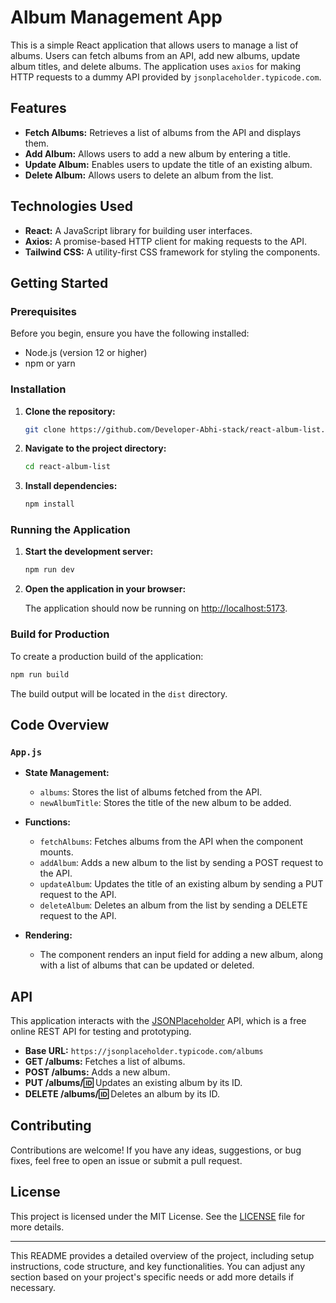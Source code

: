 


# Album Management App

This is a simple React application that allows users to manage a list of albums. Users can fetch albums from an API, add new albums, update album titles, and delete albums. The application uses `axios` for making HTTP requests to a dummy API provided by `jsonplaceholder.typicode.com`.

## Features

- **Fetch Albums:** Retrieves a list of albums from the API and displays them.
- **Add Album:** Allows users to add a new album by entering a title.
- **Update Album:** Enables users to update the title of an existing album.
- **Delete Album:** Allows users to delete an album from the list.

## Technologies Used

- **React:** A JavaScript library for building user interfaces.
- **Axios:** A promise-based HTTP client for making requests to the API.
- **Tailwind CSS:** A utility-first CSS framework for styling the components.

## Getting Started

### Prerequisites

Before you begin, ensure you have the following installed:

- Node.js (version 12 or higher)
- npm or yarn

### Installation

1. **Clone the repository:**

   ```bash
   git clone https://github.com/Developer-Abhi-stack/react-album-list.git
   ```

2. **Navigate to the project directory:**

   ```bash
   cd react-album-list
   ```

3. **Install dependencies:**

   ```bash
   npm install
   ```

  

### Running the Application

1. **Start the development server:**

   ```bash
   npm run dev
   ```

2. **Open the application in your browser:**

   The application should now be running on [http://localhost:5173](http://localhost:5173).

### Build for Production

To create a production build of the application:

```bash
npm run build
```

The build output will be located in the `dist` directory.

## Code Overview

### `App.js`

- **State Management:**
  - `albums`: Stores the list of albums fetched from the API.
  - `newAlbumTitle`: Stores the title of the new album to be added.
  
- **Functions:**
  - `fetchAlbums`: Fetches albums from the API when the component mounts.
  - `addAlbum`: Adds a new album to the list by sending a POST request to the API.
  - `updateAlbum`: Updates the title of an existing album by sending a PUT request to the API.
  - `deleteAlbum`: Deletes an album from the list by sending a DELETE request to the API.

- **Rendering:**
  - The component renders an input field for adding a new album, along with a list of albums that can be updated or deleted.

## API

This application interacts with the [JSONPlaceholder](https://jsonplaceholder.typicode.com/) API, which is a free online REST API for testing and prototyping.

- **Base URL:** `https://jsonplaceholder.typicode.com/albums`
- **GET /albums:** Fetches a list of albums.
- **POST /albums:** Adds a new album.
- **PUT /albums/:id:** Updates an existing album by its ID.
- **DELETE /albums/:id:** Deletes an album by its ID.

## Contributing

Contributions are welcome! If you have any ideas, suggestions, or bug fixes, feel free to open an issue or submit a pull request.

## License

This project is licensed under the MIT License. See the [LICENSE](LICENSE) file for more details.

---

This README provides a detailed overview of the project, including setup instructions, code structure, and key functionalities. You can adjust any section based on your project's specific needs or add more details if necessary.